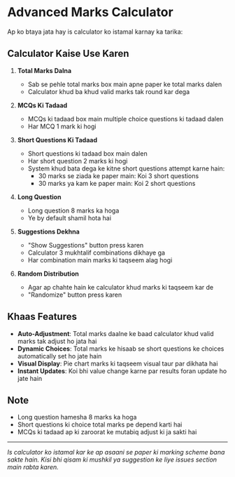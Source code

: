 # Advanced Marks Calculator

Ap ko btaya jata hay is calculator ko istamal karnay ka tarika:

## Calculator Kaise Use Karen

1. **Total Marks Dalna**
   - Sab se pehle total marks box main apne paper ke total marks dalen
   - Calculator khud ba khud valid marks tak round kar dega

2. **MCQs Ki Tadaad**
   - MCQs ki tadaad box main multiple choice questions ki tadaad dalen
   - Har MCQ 1 mark ki hogi

3. **Short Questions Ki Tadaad**
   - Short questions ki tadaad box main dalen
   - Har short question 2 marks ki hogi
   - System khud bata dega ke kitne short questions attempt karne hain:
     * 30 marks se ziada ke paper main: Koi 3 short questions
     * 30 marks ya kam ke paper main: Koi 2 short questions

4. **Long Question**
   - Long question 8 marks ka hoga
   - Ye by default shamil hota hai

5. **Suggestions Dekhna**
   - "Show Suggestions" button press karen
   - Calculator 3 mukhtalif combinations dikhaye ga
   - Har combination main marks ki taqseem alag hogi

6. **Random Distribution**
   - Agar ap chahte hain ke calculator khud marks ki taqseem kar de
   - "Randomize" button press karen

## Khaas Features

- **Auto-Adjustment**: Total marks daalne ke baad calculator khud valid marks tak adjust ho jata hai
- **Dynamic Choices**: Total marks ke hisaab se short questions ke choices automatically set ho jate hain
- **Visual Display**: Pie chart marks ki taqseem visual taur par dikhata hai
- **Instant Updates**: Koi bhi value change karne par results foran update ho jate hain

## Note

- Long question hamesha 8 marks ka hoga
- Short questions ki choice total marks pe depend karti hai
- MCQs ki tadaad ap ki zaroorat ke mutabiq adjust ki ja sakti hai

---

*Is calculator ko istamal kar ke ap asaani se paper ki marking scheme bana sakte hain. Kisi bhi qisam ki mushkil ya suggestion ke liye issues section main rabta karen.*